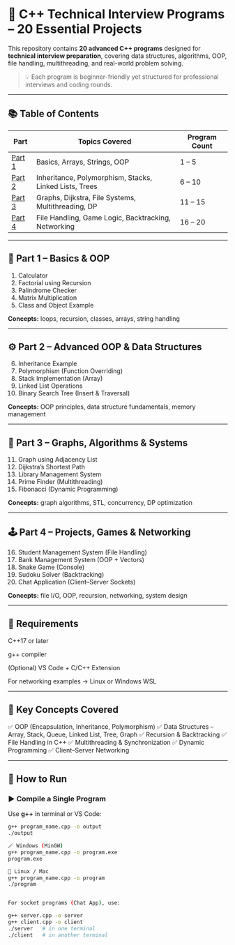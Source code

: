 # 🚀 C++ Technical Interview Programs – 20 Essential Projects

This repository contains **20 advanced C++ programs** designed for **technical interview preparation**, covering data structures, algorithms, OOP, file handling, multithreading, and real-world problem solving.

> 💡 Each program is beginner-friendly yet structured for professional interviews and coding rounds.

---

## 📚 Table of Contents

| Part | Topics Covered | Program Count |
|------|----------------|----------------|
| [Part 1](#part-1--basics--oop) | Basics, Arrays, Strings, OOP | 1 – 5 |
| [Part 2](#part-2--advanced-oop--data-structures) | Inheritance, Polymorphism, Stacks, Linked Lists, Trees | 6 – 10 |
| [Part 3](#part-3--graphs--algorithms--systems) | Graphs, Dijkstra, File Systems, Multithreading, DP | 11 – 15 |
| [Part 4](#part-4--projects--games--networking) | File Handling, Game Logic, Backtracking, Networking | 16 – 20 |

---

## 🧠 Part 1 – Basics & OOP
1. Calculator  
2. Factorial using Recursion  
3. Palindrome Checker  
4. Matrix Multiplication  
5. Class and Object Example  

**Concepts:** loops, recursion, classes, arrays, string handling

---

## ⚙️ Part 2 – Advanced OOP & Data Structures
6. Inheritance Example  
7. Polymorphism (Function Overriding)  
8. Stack Implementation (Array)  
9. Linked List Operations  
10. Binary Search Tree (Insert & Traversal)

**Concepts:** OOP principles, data structure fundamentals, memory management

---

## 🧩 Part 3 – Graphs, Algorithms & Systems
11. Graph using Adjacency List  
12. Dijkstra’s Shortest Path  
13. Library Management System  
14. Prime Finder (Multithreading)  
15. Fibonacci (Dynamic Programming)

**Concepts:** graph algorithms, STL, concurrency, DP optimization

---

## 🕹️ Part 4 – Projects, Games & Networking
16. Student Management System (File Handling)  
17. Bank Management System (OOP + Vectors)  
18. Snake Game (Console)  
19. Sudoku Solver (Backtracking)  
20. Chat Application (Client–Server Sockets)

**Concepts:** file I/O, OOP, recursion, networking, system design

---

## 📖 Requirements

C++17 or later

g++ compiler

(Optional) VS Code + C/C++ Extension

For networking examples → Linux or Windows WSL

---

## 🧩 Key Concepts Covered

✅ OOP (Encapsulation, Inheritance, Polymorphism)
✅ Data Structures – Array, Stack, Queue, Linked List, Tree, Graph
✅ Recursion & Backtracking
✅ File Handling in C++
✅ Multithreading & Synchronization
✅ Dynamic Programming
✅ Client–Server Networking

---

## 🧰 How to Run

### ▶️ Compile a Single Program
Use **g++** in terminal or VS Code:

```bash
g++ program_name.cpp -o output
./output

🪄 Windows (MinGW)
g++ program_name.cpp -o program.exe
program.exe

🧪 Linux / Mac
g++ program_name.cpp -o program
./program


For socket programs (Chat App), use:

g++ server.cpp -o server
g++ client.cpp -o client
./server   # in one terminal
./client   # in another terminal
